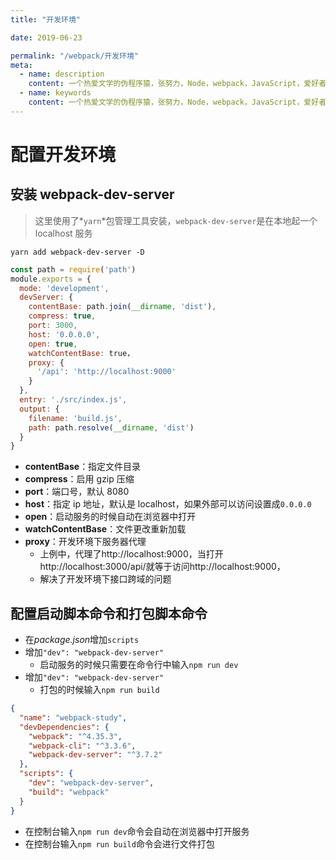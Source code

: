 ```yaml
---
title: "开发环境"

date: 2019-06-23

permalink: "/webpack/开发环境"
meta:
  - name: description
    content: 一个热爱文学的伪程序猿，张努力，Node，webpack，JavaScript，爱好者，博客
  - name: keywords
    content: 一个热爱文学的伪程序猿，张努力，Node，webpack，JavaScript，爱好者，博客
---
```


# 配置开发环境

## 安装 webpack-dev-server

> 这里使用了*`yarn`*包管理工具安装，`webpack-dev-server`是在本地起一个 localhost 服务

`yarn add webpack-dev-server -D`

```javascript
const path = require('path')
module.exports = {
  mode: 'development',
  devServer: {
    contentBase: path.join(__dirname, 'dist'),
    compress: true,
    port: 3000,
    host: '0.0.0.0',
    open: true,
    watchContentBase: true，
    proxy: {
      '/api': 'http://localhost:9000'
    }
  },
  entry: './src/index.js',
  output: {
    filename: 'build.js',
    path: path.resolve(__dirname, 'dist')
  }
}
```

- **contentBase**：指定文件目录
- **compress**：启用 gzip 压缩
- **port**：端口号，默认 8080
- **host**：指定 ip 地址，默认是 localhost，如果外部可以访问设置成`0.0.0.0`
- **open**：启动服务的时候自动在浏览器中打开
- **watchContentBase**：文件更改重新加载
- **proxy**：开发环境下服务器代理
  - 上例中，代理了http://localhost:9000，当打开http://localhost:3000/api/就等于访问http://localhost:9000，
  - 解决了开发环境下接口跨域的问题

## 配置启动脚本命令和打包脚本命令

- 在*package.json*增加`scripts`
- 增加`"dev": "webpack-dev-server"`
  - 启动服务的时候只需要在命令行中输入`npm run dev`
- 增加`"dev": "webpack-dev-server"`
  - 打包的时候输入`npm run build`

```json
{
  "name": "webpack-study",
  "devDependencies": {
    "webpack": "^4.35.3",
    "webpack-cli": "^3.3.6",
    "webpack-dev-server": "^3.7.2"
  },
  "scripts": {
    "dev": "webpack-dev-server",
    "build": "webpack"
  }
}
```

- 在控制台输入`npm run dev`命令会自动在浏览器中打开服务
- 在控制台输入`npm run build`命令会进行文件打包
